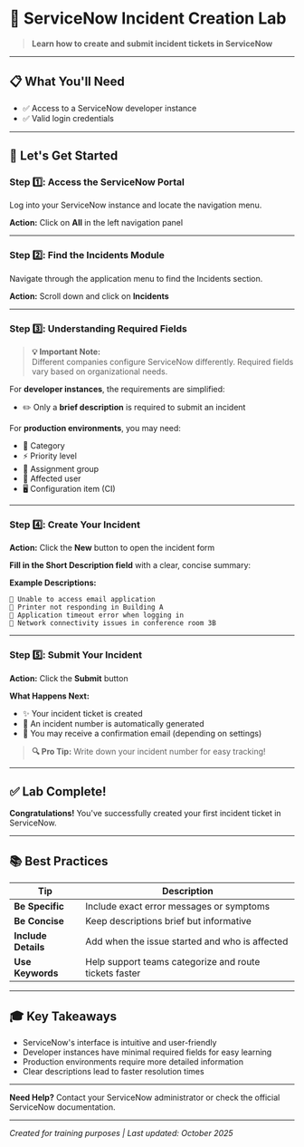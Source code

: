 # 🎯 ServiceNow Incident Creation Lab

> **Learn how to create and submit incident tickets in ServiceNow**

---

## 📋 What You'll Need

- ✅ Access to a ServiceNow developer instance
- ✅ Valid login credentials

---

## 🚀 Let's Get Started

### **Step 1️⃣: Access the ServiceNow Portal**

Log into your ServiceNow instance and locate the navigation menu.

**Action:** Click on **All** in the left navigation panel

---

### **Step 2️⃣: Find the Incidents Module**

Navigate through the application menu to find the Incidents section.

**Action:** Scroll down and click on **Incidents**

---

### **Step 3️⃣: Understanding Required Fields**

> **💡 Important Note:**  
> Different companies configure ServiceNow differently. Required fields vary based on organizational needs.

For **developer instances**, the requirements are simplified:
- ✏️ Only a **brief description** is required to submit an incident

For **production environments**, you may need:
- 📌 Category
- ⚡ Priority level
- 👥 Assignment group
- 👤 Affected user
- 🖥️ Configuration item (CI)

---

### **Step 4️⃣: Create Your Incident**

**Action:** Click the **New** button to open the incident form

**Fill in the Short Description field** with a clear, concise summary:

**Example Descriptions:**
```
🔴 Unable to access email application
🔴 Printer not responding in Building A
🔴 Application timeout error when logging in
🔴 Network connectivity issues in conference room 3B
```

---

### **Step 5️⃣: Submit Your Incident**

**Action:** Click the **Submit** button

**What Happens Next:**
- ✨ Your incident ticket is created
- 🎫 An incident number is automatically generated
- 📧 You may receive a confirmation email (depending on settings)

> **🔍 Pro Tip:** Write down your incident number for easy tracking!

---

## ✅ Lab Complete!

**Congratulations!** You've successfully created your first incident ticket in ServiceNow.

---

## 📚 Best Practices

| Tip | Description |
|-----|-------------|
| **Be Specific** | Include exact error messages or symptoms |
| **Be Concise** | Keep descriptions brief but informative |
| **Include Details** | Add when the issue started and who is affected |
| **Use Keywords** | Help support teams categorize and route tickets faster |

---

## 🎓 Key Takeaways

- ServiceNow's interface is intuitive and user-friendly
- Developer instances have minimal required fields for easy learning
- Production environments require more detailed information
- Clear descriptions lead to faster resolution times

---

**Need Help?** Contact your ServiceNow administrator or check the official ServiceNow documentation.

---

*Created for training purposes | Last updated: October 2025*
